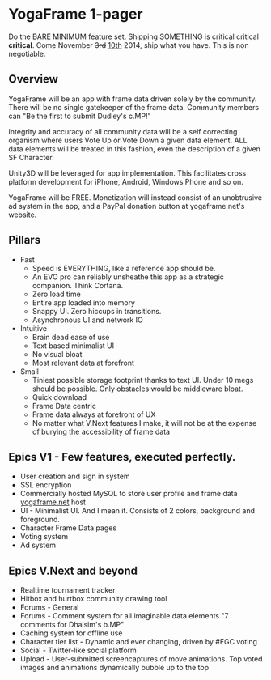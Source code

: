 YogaFrame 1-pager
=================

Do the BARE MINIMUM feature set. Shipping SOMETHING is critical critical **critical**. Come November ~~3rd~~ [10th](https://www.yogaframe.net/?p=442) 2014, ship what you have. This is non negotiable.

Overview
--------
YogaFrame will be an app with frame data driven solely by the community. There will be no single  gatekeeper of the frame data. Community members can "Be the first to submit Dudley's c.MP!"

Integrity and accuracy of all community data will be a self correcting organism where users Vote Up or Vote Down a given data element. ALL data elements will be treated in this fashion, even the description of a given SF Character.

Unity3D will be leveraged for app implementation. This facilitates cross platform development for iPhone, Android, Windows Phone and so on.

YogaFrame will be FREE. Monetization will instead consist of an unobtrusive ad system in the app, and a PayPal donation button at yogaframe.net's website.

Pillars
-------
* Fast
  * Speed is EVERYTHING, like a reference app should be.
  * An EVO pro can reliably unsheathe this app as a strategic companion. Think Cortana.
  * Zero load time
  * Entire app loaded into memory
  * Snappy UI. Zero hiccups in transitions.
  * Asynchronous UI and network IO
* Intuitive
  * Brain dead ease of use
  * Text based minimalist UI
  * No visual bloat
  * Most relevant data at forefront
* Small
  * Tiniest possible storage footprint thanks to text UI. Under 10 megs should be possible. Only obstacles would be middleware bloat.
  * Quick download
  * Frame Data centric
  * Frame data always at forefront of UX
  * No matter what V.Next features I make, it will not be at the expense of burying the accessibility of frame data

Epics V1 - Few features, executed perfectly.
--------------------------------------------
* User creation and sign in system
* SSL encryption
* Commercially hosted MySQL to store user profile and frame data
[yogaframe.net](https://yogaframe.net) host
* UI - Minimalist UI. And I mean it. Consists of 2 colors, background and foreground.
* Character Frame Data pages
* Voting system
* Ad system

Epics V.Next and beyond
-----------------------
* Realtime tournament tracker
* Hitbox and hurtbox community drawing tool
* Forums - General
* Forums - Comment system for all imaginable data elements "7 comments for Dhalsim's b.MP"
* Caching system for offline use
* Character tier list - Dynamic and ever changing, driven by #FGC voting
* Social - Twitter-like social platform
* Upload - User-submitted screencaptures of move animations. Top voted images and animations dynamically bubble up to the top
